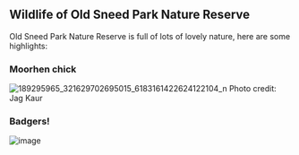 ## Wildlife of Old Sneed Park Nature Reserve 

Old Sneed Park Nature Reserve is full of lots of lovely nature, here are some highlights:

### Moorhen chick
![189295965_321629702695015_6183161422624122104_n](https://user-images.githubusercontent.com/74665965/120632742-3087a580-c461-11eb-8b8d-e006c7a4fbd8.jpg)
Photo credit: Jag Kaur

### Badgers!
![image](https://user-images.githubusercontent.com/74665965/120633631-447fd700-c462-11eb-9a67-03863b3c5fea.png)
